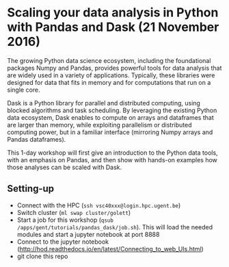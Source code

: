 # Scaling your data analysis in Python with Pandas and Dask (21 November 2016)

The growing Python data science ecosystem, including the foundational packages Numpy and Pandas, provides powerful tools for data analysis that are widely used in a variety of applications. Typically, these libraries were designed for data that fits in memory and for computations that run on a single core.

Dask is a Python library for parallel and distributed computing, using blocked algorithms and task scheduling. By leveraging the existing Python data ecosystem, Dask enables to compute on arrays and dataframes that are larger than memory, while exploiting parallelism or distributed computing power, but in a familiar interface (mirroring Numpy arrays and Pandas dataframes).

This 1-day workshop will first give an introduction to the Python data tools, with an emphasis on Pandas, and then show with hands-on examples how those analyses can be scaled with Dask.

## Setting-up

- Connect with the HPC (`ssh vsc40xxx@login.hpc.ugent.be`)
- Switch cluster (`ml swap cluster/golett`)
- Start a job for this workshop (`qsub /apps/gent/tutorials/pandas_dask/job.sh`). This will load the needed modules and start a jupyter notebook at port 8888
- Connect to the jupyter notebook (http://hod.readthedocs.io/en/latest/Connecting_to_web_UIs.html)
- git clone this repo
